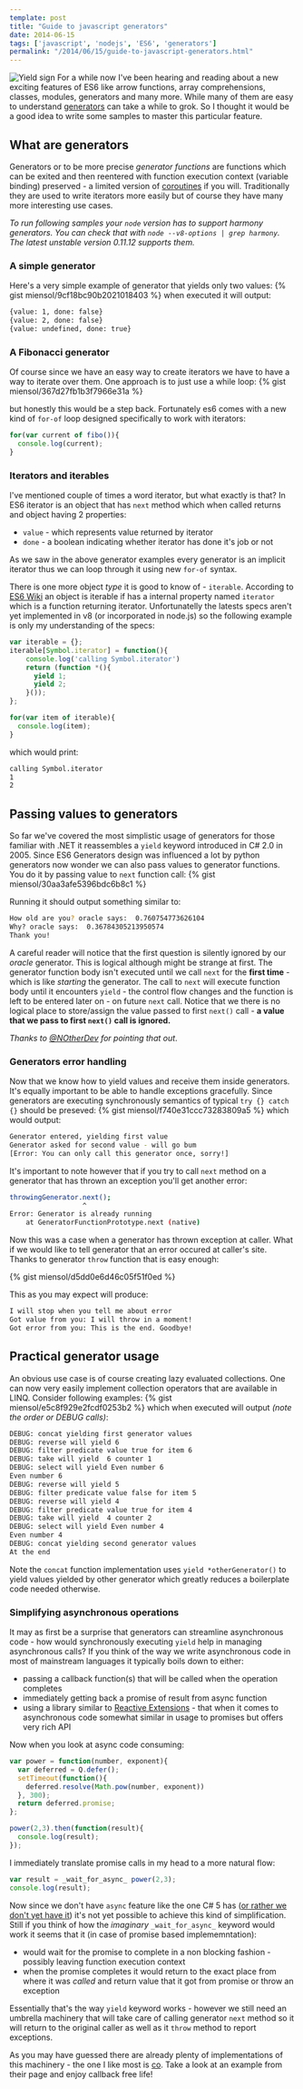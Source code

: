 ```yaml
---
template: post
title: "Guide to javascript generators"
date: 2014-06-15
tags: ['javascript', 'nodejs', 'ES6', 'generators']
permalink: "/2014/06/15/guide-to-javascript-generators.html"
---
```

![Yield sign](../../../images/yield-sign.jpg)
For a while now I've been hearing and reading about a new exciting features of ES6 like arrow functions, array comprehensions, classes, modules, generators and many more. While many of them are easy to understand [generators](https://developer.mozilla.org/en-US/docs/Web/JavaScript/Reference/Statements/function*) can take a while to grok. So I thought it would be a good idea to write some samples to master this particular feature.

## What are generators
Generators or to be more precise *generator functions* are functions which can be exited and then reentered with function execution context (variable binding) preserved - a limited version of [coroutines](http://en.wikipedia.org/wiki/Coroutine) if you will. Traditionally they are used to write iterators more easily but of course they have many more interesting use cases.

*To run following samples your `node` version has to support harmony generators. You can check that with `node --v8-options | grep harmony`. The latest unstable version 0.11.12 supports them.*

### A simple generator
Here's a very simple example of generator that yields only two values:
{% gist miensol/9cf18bc90b2021018403 %}
when executed it will output:

```bash
{value: 1, done: false}
{value: 2, done: false}
{value: undefined, done: true}
```

### A Fibonacci generator
Of course since we have an easy way to create iterators we have to have a way to iterate over them. One approach is to just use a while loop:
{% gist miensol/367d27fb1b3f7966e31a %}

but honestly this would be a step back. Fortunately es6 comes with a new kind of `for-of` loop designed specifically to work with iterators:

```javascript
for(var current of fibo()){
  console.log(current);
}
```

### Iterators and iterables
I've mentioned couple of times a word iterator, but what exactly is that? In ES6 iterator is an object that has `next` method which when called returns and object having 2 properties:

- `value` - which represents value returned by iterator
- `done` - a boolean indicating whether iterator has done it's job or not

As we saw in the above generator examples every generator is an implicit iterator thus we can loop through it using new `for-of` syntax.

There is one more object *type* it is good to know of - `iterable`. According to [ES6 Wiki](http://wiki.ecmascript.org/doku.php?id=harmony:iterators) an object is iterable if has a internal property named `iterator` which is a function returning iterator. Unfortunatelly the latests specs aren't yet implemented in v8 (or incorporated in node.js) so the following example is only my understanding of the specs:

```javascript
var iterable = {};
iterable[Symbol.iterator] = function(){
    console.log('calling Symbol.iterator')
    return (function *(){
      yield 1;
      yield 2;
    }());
};

for(var item of iterable){
  console.log(item);
}
```

which would print:

```bash
calling Symbol.iterator
1
2
```

## Passing values to generators
So far we've covered the most simplistic usage of generators for those familiar with .NET it reassembles a `yield` keyword introduced in C# 2.0 in 2005. Since ES6 Generators design was influenced a lot by python generators now wonder we can also pass values to generator functions. You do it by passing value to `next` function call:
{% gist miensol/30aa3afe5396bdc6b8c1 %}

Running it should output something similar to:

```bash
How old are you? oracle says:  0.760754773626104
Why? oracle says:  0.36784305213950574
Thank you!
```

A careful reader will notice that the first question is silently ignored by our *oracle* generator. This is logical although might be strange at first. The generator function body isn't executed until we call `next` for the **first time** - which is like *starting* the generator. The call to `next` will execute function body until it encounters `yield` - the control flow changes and the function is left to be entered later on - on future `next` call. Notice that we there is no logical place to store/assign the value passed to first `next()` call - **a value that we pass to first `next()` call is ignored.**

*Thanks to [@NOtherDev](http://notherdev.blogspot.com/) for pointing that out*.

### Generators error handling
Now that we know how to yield values and receive them inside generators. It's equally important to be able to handle exceptions gracefully. Since generators are executing synchronously semantics of typical `try {} catch {}` should be preseved:
{% gist miensol/f740e31ccc73283809a5 %}
which would output:

```bash
Generator entered, yielding first value
Generator asked for second value - will go bum
[Error: You can only call this generator once, sorry!]
```

It's important to note however that if you try to call `next` method on a generator that has thrown an exception you'll get another error:

```bash
throwingGenerator.next();
                  ^
Error: Generator is already running
    at GeneratorFunctionPrototype.next (native)
```

Now this was a case when a generator has thrown exception at caller. What if we would like to tell generator that an error occured at caller's site. Thanks to generator `throw` function that is easy enough:

{% gist miensol/d5dd0e6d46c05f51f0ed %}

This as you may expect will produce:

```bash
I will stop when you tell me about error
Got value from you: I will throw in a moment!
Got error from you: This is the end. Goodbye!
```

## Practical generator usage
An obvious use case is of course creating lazy evaluated collections. One can now very easily implement collection operators that are available in LINQ. Consider following examples:
{% gist miensol/e5c8f929e2fcdf0253b2 %}
which when executed will output *(note the order or DEBUG calls)*:

```bash
DEBUG: concat yielding first generator values
DEBUG: reverse will yield 6
DEBUG: filter predicate value true for item 6
DEBUG: take will yield  6 counter 1
DEBUG: select will yield Even number 6
Even number 6
DEBUG: reverse will yield 5
DEBUG: filter predicate value false for item 5
DEBUG: reverse will yield 4
DEBUG: filter predicate value true for item 4
DEBUG: take will yield  4 counter 2
DEBUG: select will yield Even number 4
Even number 4
DEBUG: concat yielding second generator values
At the end
```

Note the `concat` function implementation uses `yield *otherGenerator()` to yield values yielded by other generator which greatly reduces a boilerplate code needed otherwise.

### Simplifying asynchronous operations
It may as first be a surprise that generators can streamline asynchronous code - how would synchronously executing `yield` help in managing asynchronous calls? If you think of the way we write asynchronous code in most of mainstream languages it typically boils down to either:

- passing a callback function(s) that will be called when the operation completes
- immediately getting back a promise of result from async function
- using a library similar to [Reactive Extensions](http://msdn.microsoft.com/pl-pl/data/gg577609.aspx) - that when it comes to asynchronous code somewhat similar in usage to promises but offers very rich API

Now when you look at async code consuming:

```javascript
var power = function(number, exponent){
  var deferred = Q.defer();
  setTimeout(function(){
    deferred.resolve(Math.pow(number, exponent))
  }, 300);
  return deferred.promise;
};

power(2,3).then(function(result){
  console.log(result);
});
```

I immediately translate promise calls in my head to a more natural flow:

```javascript
var result = _wait_for_async_ power(2,3);
console.log(result);
```

Now since we don't have `async` feature like the one C# 5 has ([or rather we don't yet have it](http://wiki.ecmascript.org/doku.php?id=strawman:async_functions)) it's not yet possible to achieve this kind of simplification. Still if you think of how the *imaginary* `_wait_for_async_` keyword would work it seems that it (in case of promise based implememntation):

*  would wait for the promise to complete in a non blocking fashion - possibly leaving function execution context
*  when the promise completes it would return to the exact place from where it was *called* and return value that it got from promise or throw an exception

Essentially that's the way `yield` keyword works - however we still need an umbrella machinery that will  take care of calling generator `next` method so it will return to the original caller as well as it `throw` method to report exceptions.

As you may have guessed there are already plenty of implementations of this machinery - the one I like most is [co](https://github.com/visionmedia/co). Take a look at an example from their page and enjoy callback free life!
